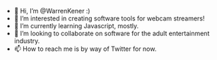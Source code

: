 - 👋 Hi, I’m @WarrenKener :) 
- 👀 I’m interested in creating software tools for webcam streamers!
- 🌱 I’m currently learning Javascript, mostly.
- 💞️ I’m looking to collaborate on software for the adult entertainment industry.
- 📫 How to reach me is by way of Twitter for now.

<!---
WarrenKener/WarrenKener is a ✨ special ✨ repository because its `README.md` (this file) appears on your GitHub profile.
You can click the Preview link to take a look at your changes.
--->
